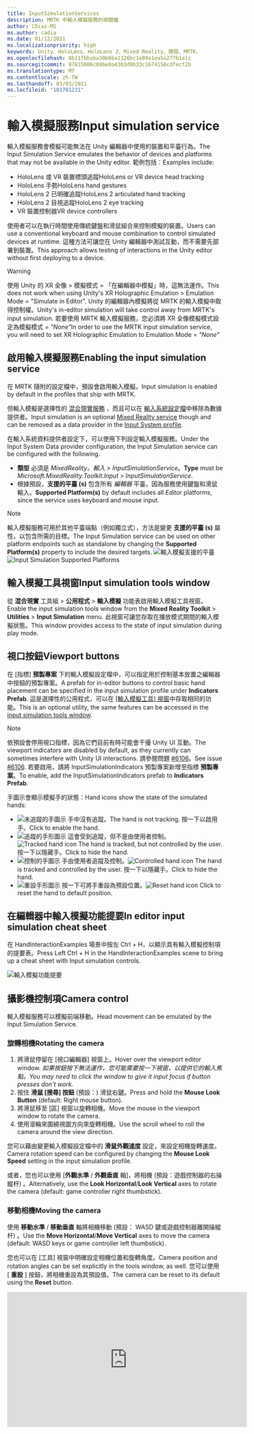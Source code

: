 ```yaml
---
title: InputSimulationServices
description: MRTK 中輸入模擬服務的相關檔
author: CDiaz-MS
ms.author: cadia
ms.date: 01/12/2021
ms.localizationpriority: high
keywords: Unity、HoloLens、HoloLens 2、Mixed Reality、開發、MRTK、
ms.openlocfilehash: 8b11fbbaba30b6ba1126bc1e09a1ea5a277b1a1c
ms.sourcegitcommit: 97815006c09be0a43b3d9b33c1674150cdfecf2b
ms.translationtype: MT
ms.contentlocale: zh-TW
ms.lasthandoff: 03/03/2021
ms.locfileid: "101781231"
---
```

# <a name="input-simulation-service"></a><span data-ttu-id="23b18-104">輸入模擬服務</span><span class="sxs-lookup"><span data-stu-id="23b18-104">Input simulation service</span></span>

<span data-ttu-id="23b18-105">輸入模擬服務會模擬可能無法在 Unity 編輯器中使用的裝置和平臺行為。</span><span class="sxs-lookup"><span data-stu-id="23b18-105">The Input Simulation Service emulates the behavior of devices and platforms that may not be available in the Unity editor.</span></span> <span data-ttu-id="23b18-106">範例包括：</span><span class="sxs-lookup"><span data-stu-id="23b18-106">Examples include:</span></span>

* <span data-ttu-id="23b18-107">HoloLens 或 VR 裝置標頭追蹤</span><span class="sxs-lookup"><span data-stu-id="23b18-107">HoloLens or VR device head tracking</span></span>
* <span data-ttu-id="23b18-108">HoloLens 手勢</span><span class="sxs-lookup"><span data-stu-id="23b18-108">HoloLens hand gestures</span></span>
* <span data-ttu-id="23b18-109">HoloLens 2 已明確追蹤</span><span class="sxs-lookup"><span data-stu-id="23b18-109">HoloLens 2 articulated hand tracking</span></span>
* <span data-ttu-id="23b18-110">HoloLens 2 目視追蹤</span><span class="sxs-lookup"><span data-stu-id="23b18-110">HoloLens 2 eye tracking</span></span>
* <span data-ttu-id="23b18-111">VR 裝置控制器</span><span class="sxs-lookup"><span data-stu-id="23b18-111">VR device controllers</span></span>

<span data-ttu-id="23b18-112">使用者可以在執行時間使用傳統鍵盤和滑鼠組合來控制模擬的裝置。</span><span class="sxs-lookup"><span data-stu-id="23b18-112">Users can use a conventional keyboard and mouse combination to control simulated devices at runtime.</span></span> <span data-ttu-id="23b18-113">這種方法可讓您在 Unity 編輯器中測試互動，而不需要先部署到裝置。</span><span class="sxs-lookup"><span data-stu-id="23b18-113">This approach allows testing of interactions in the Unity editor without first deploying to a device.</span></span>

> [!WARNING]
> <span data-ttu-id="23b18-114">使用 Unity 的 XR 全像 > 模擬模式 = 「在編輯器中模擬」時，這無法運作。</span><span class="sxs-lookup"><span data-stu-id="23b18-114">This does not work when using Unity's XR Holographic Emulation > Emulation Mode = "Simulate in Editor".</span></span> <span data-ttu-id="23b18-115">Unity 的編輯器內模擬將從 MRTK 的輸入模擬中取得控制權。</span><span class="sxs-lookup"><span data-stu-id="23b18-115">Unity's in-editor simulation will take control away from MRTK's input simulation.</span></span> <span data-ttu-id="23b18-116">若要使用 MRTK 輸入模擬服務，您必須將 XR 全像模擬模式設定為模擬模式 = *"None"*</span><span class="sxs-lookup"><span data-stu-id="23b18-116">In order to use the MRTK input simulation service, you will need to set XR Holographic Emulation to Emulation Mode = *"None"*</span></span>

## <a name="enabling-the-input-simulation-service"></a><span data-ttu-id="23b18-117">啟用輸入模擬服務</span><span class="sxs-lookup"><span data-stu-id="23b18-117">Enabling the input simulation service</span></span>

<span data-ttu-id="23b18-118">在 MRTK 隨附的設定檔中，預設會啟用輸入模擬。</span><span class="sxs-lookup"><span data-stu-id="23b18-118">Input simulation is enabled by default in the profiles that ship with MRTK.</span></span>

<span data-ttu-id="23b18-119">但輸入模擬是選擇性的 [混合現實服務](../../architecture/MixedRealityServices.md) ，而且可以在 [輸入系統設定檔](../input/InputProviders.md)中移除為數據提供者。</span><span class="sxs-lookup"><span data-stu-id="23b18-119">Input simulation is an optional [Mixed Reality service](../../architecture/MixedRealityServices.md) though and can be removed as a data provider in the [Input System profile](../input/InputProviders.md).</span></span>

<span data-ttu-id="23b18-120">在輸入系統資料提供者設定下，可以使用下列設定輸入模擬服務。</span><span class="sxs-lookup"><span data-stu-id="23b18-120">Under the Input System Data provider configuration, the Input Simulation service can be configured with the following.</span></span>

* <span data-ttu-id="23b18-121">**類型** 必須是 *MixedReality。輸入 > InputSimulationService*。</span><span class="sxs-lookup"><span data-stu-id="23b18-121">**Type** must be *Microsoft.MixedReality.Toolkit.Input > InputSimulationService*.</span></span>
* <span data-ttu-id="23b18-122">根據預設，**支援的平臺 (s)** 包含所有 *編輯器* 平臺，因為服務使用鍵盤和滑鼠輸入。</span><span class="sxs-lookup"><span data-stu-id="23b18-122">**Supported Platform(s)** by default includes all *Editor* platforms, since the service uses keyboard and mouse input.</span></span>

> [!NOTE]
> <span data-ttu-id="23b18-123">輸入模擬服務可用於其他平臺端點（例如獨立式），方法是變更 **支援的平臺 (s)** 屬性，以包含所需的目標。</span><span class="sxs-lookup"><span data-stu-id="23b18-123">The Input Simulation service can be used on other platform endpoints such as standalone by changing the **Supported Platform(s)** property to include the desired targets.</span></span>
> <span data-ttu-id="23b18-124">![輸入模擬支援的平臺](../images/input-simulation/InputSimulationSupportedPlatforms.gif)</span><span class="sxs-lookup"><span data-stu-id="23b18-124">![Input Simulation Supported Platforms](../images/input-simulation/InputSimulationSupportedPlatforms.gif)</span></span>

## <a name="input-simulation-tools-window"></a><span data-ttu-id="23b18-125">輸入模擬工具視窗</span><span class="sxs-lookup"><span data-stu-id="23b18-125">Input simulation tools window</span></span>

<span data-ttu-id="23b18-126">從 **混合現實** 工具組  >  **公用程式**  >  **輸入模擬** 功能表啟用輸入模擬工具視窗。</span><span class="sxs-lookup"><span data-stu-id="23b18-126">Enable the input simulation tools window from the  **Mixed Reality Toolkit** > **Utilities** > **Input Simulation** menu.</span></span> <span data-ttu-id="23b18-127">此視窗可讓您存取在播放模式期間的輸入模擬狀態。</span><span class="sxs-lookup"><span data-stu-id="23b18-127">This window provides access to the state of input simulation during play mode.</span></span>

## <a name="viewport-buttons"></a><span data-ttu-id="23b18-128">視口按鈕</span><span class="sxs-lookup"><span data-stu-id="23b18-128">Viewport buttons</span></span>

<span data-ttu-id="23b18-129">在 [指標] **預製專案** 下的輸入模擬設定檔中，可以指定用於控制基本放置之編輯器中按鈕的預製專案。</span><span class="sxs-lookup"><span data-stu-id="23b18-129">A prefab for in-editor buttons to control basic hand placement can be specified in the input simulation profile under **Indicators Prefab**.</span></span> <span data-ttu-id="23b18-130">這是選擇性的公用程式，可以在 [ [輸入模擬工具] 視窗](#input-simulation-tools-window)中存取相同的功能。</span><span class="sxs-lookup"><span data-stu-id="23b18-130">This is an optional utility, the same features can be accessed in the [input simulation tools window](#input-simulation-tools-window).</span></span>

> [!NOTE]
> <span data-ttu-id="23b18-131">依預設會停用視口指標，因為它們目前有時可能會干擾 Unity UI 互動。</span><span class="sxs-lookup"><span data-stu-id="23b18-131">The viewport indicators are disabled by default, as they currently can sometimes interfere with Unity UI interactions.</span></span> <span data-ttu-id="23b18-132">請參閱問題 [#6106](https://github.com/microsoft/MixedRealityToolkit-Unity/issues/6106)。</span><span class="sxs-lookup"><span data-stu-id="23b18-132">See issue [#6106](https://github.com/microsoft/MixedRealityToolkit-Unity/issues/6106).</span></span> <span data-ttu-id="23b18-133">若要啟用，請將 InputSimulationIndicators 預製專案新增至指標 **預製專案**。</span><span class="sxs-lookup"><span data-stu-id="23b18-133">To enable, add the InputSimulationIndicators prefab to **Indicators Prefab**.</span></span>

<span data-ttu-id="23b18-134">手圖示會顯示模擬手的狀態：</span><span class="sxs-lookup"><span data-stu-id="23b18-134">Hand icons show the state of the simulated hands:</span></span>

* ![未追蹤的手圖示](../images/input-simulation/MRTK_InputSimulation_HandIndicator_Untracked.png) <span data-ttu-id="23b18-136">手中沒有追蹤。</span><span class="sxs-lookup"><span data-stu-id="23b18-136">The hand is not tracking.</span></span> <span data-ttu-id="23b18-137">按一下以啟用手。</span><span class="sxs-lookup"><span data-stu-id="23b18-137">Click to enable the hand.</span></span>
* <span data-ttu-id="23b18-138">![追蹤的手形圖示](../images/input-simulation/MRTK_InputSimulation_HandIndicator_Tracked.png "追蹤的手形圖示") 這會受到追蹤，但不是由使用者控制。</span><span class="sxs-lookup"><span data-stu-id="23b18-138">![Tracked hand icon](../images/input-simulation/MRTK_InputSimulation_HandIndicator_Tracked.png "Tracked hand icon") The hand is tracked, but not controlled by the user.</span></span> <span data-ttu-id="23b18-139">按一下以隱藏手。</span><span class="sxs-lookup"><span data-stu-id="23b18-139">Click to hide the hand.</span></span>
* <span data-ttu-id="23b18-140">![控制的手圖示](../images/input-simulation/MRTK_InputSimulation_HandIndicator_Controlled.png "控制的手圖示") 手由使用者追蹤及控制。</span><span class="sxs-lookup"><span data-stu-id="23b18-140">![Controlled hand icon](../images/input-simulation/MRTK_InputSimulation_HandIndicator_Controlled.png "Controlled hand icon") The hand is tracked and controlled by the user.</span></span> <span data-ttu-id="23b18-141">按一下以隱藏手。</span><span class="sxs-lookup"><span data-stu-id="23b18-141">Click to hide the hand.</span></span>
* <span data-ttu-id="23b18-142">![重設手形圖示](../images/input-simulation/MRTK_InputSimulation_HandIndicator_Reset.png "重設手形圖示") 按一下可將手重設為預設位置。</span><span class="sxs-lookup"><span data-stu-id="23b18-142">![Reset hand icon](../images/input-simulation/MRTK_InputSimulation_HandIndicator_Reset.png "Reset hand icon") Click to reset the hand to default position.</span></span>

## <a name="in-editor-input-simulation-cheat-sheet"></a><span data-ttu-id="23b18-143">在編輯器中輸入模擬功能提要</span><span class="sxs-lookup"><span data-stu-id="23b18-143">In editor input simulation cheat sheet</span></span>

<span data-ttu-id="23b18-144">在 HandInteractionExamples 場景中按左 Ctrl + H，以顯示具有輸入模擬控制項的提要表。</span><span class="sxs-lookup"><span data-stu-id="23b18-144">Press Left Ctrl + H in the HandInteractionExamples scene to bring up a cheat sheet with Input simulation controls.</span></span>

![輸入模擬功能提要](https://user-images.githubusercontent.com/39840334/86066480-13637f00-ba27-11ea-8814-d222d548f684.gif)

## <a name="camera-control"></a><span data-ttu-id="23b18-146">攝影機控制項</span><span class="sxs-lookup"><span data-stu-id="23b18-146">Camera control</span></span>

<span data-ttu-id="23b18-147">輸入模擬服務可以模擬前端移動。</span><span class="sxs-lookup"><span data-stu-id="23b18-147">Head movement can be emulated by the Input Simulation Service.</span></span>

### <a name="rotating-the-camera"></a><span data-ttu-id="23b18-148">旋轉相機</span><span class="sxs-lookup"><span data-stu-id="23b18-148">Rotating the camera</span></span>

1. <span data-ttu-id="23b18-149">將滑鼠停留在 [視口編輯器] 視窗上。</span><span class="sxs-lookup"><span data-stu-id="23b18-149">Hover over the viewport editor window.</span></span>
    <span data-ttu-id="23b18-150">*如果按鈕按下無法運作，您可能需要按一下視窗，以提供它的輸入焦點。*</span><span class="sxs-lookup"><span data-stu-id="23b18-150">*You may need to click the window to give it input focus if button presses don't work.*</span></span>
1. <span data-ttu-id="23b18-151">按住 **滑鼠 [搜尋] 按鈕** (預設：) 滑鼠右鍵。</span><span class="sxs-lookup"><span data-stu-id="23b18-151">Press and hold the **Mouse Look Button** (default: Right mouse button).</span></span>
1. <span data-ttu-id="23b18-152">將滑鼠移至 [區] 視窗以旋轉相機。</span><span class="sxs-lookup"><span data-stu-id="23b18-152">Move the mouse in the viewport window to rotate the camera.</span></span>
1. <span data-ttu-id="23b18-153">使用滾輪來圍繞視圖方向來旋轉相機。</span><span class="sxs-lookup"><span data-stu-id="23b18-153">Use the scroll wheel to roll the camera around the view direction.</span></span>

<span data-ttu-id="23b18-154">您可以藉由變更輸入模擬設定檔中的 **滑鼠外觀速度** 設定，來設定相機旋轉速度。</span><span class="sxs-lookup"><span data-stu-id="23b18-154">Camera rotation speed can be configured by changing the **Mouse Look Speed** setting in the input simulation profile.</span></span>

<span data-ttu-id="23b18-155">或者，您也可以使用 [**外觀水準** / **外觀垂直** 軸]，將相機 (預設：遊戲控制器的右操縱杆) 。</span><span class="sxs-lookup"><span data-stu-id="23b18-155">Alternatively, use the **Look Horizontal**/**Look Vertical** axes to rotate the camera (default: game controller right thumbstick).</span></span>

### <a name="moving-the-camera"></a><span data-ttu-id="23b18-156">移動相機</span><span class="sxs-lookup"><span data-stu-id="23b18-156">Moving the camera</span></span>

<span data-ttu-id="23b18-157">使用 **移動水準** / **移動垂直** 軸將相機移動 (預設： WASD 鍵或遊戲控制器離開操縱杆) 。</span><span class="sxs-lookup"><span data-stu-id="23b18-157">Use the **Move Horizontal**/**Move Vertical** axes to move the camera (default: WASD keys or game controller left thumbstick).</span></span>

<span data-ttu-id="23b18-158">您也可以在 [工具] 視窗中明確設定相機位置和旋轉角度。</span><span class="sxs-lookup"><span data-stu-id="23b18-158">Camera position and rotation angles can be set explicitly in the tools window, as well.</span></span> <span data-ttu-id="23b18-159">您可以使用 [ **重設** ] 按鈕，將相機重設為其預設值。</span><span class="sxs-lookup"><span data-stu-id="23b18-159">The camera can be reset to its default using the **Reset** button.</span></span>

<iframe width="560" height="315" src="https://www.youtube.com/embed/Z7L4I1ET7GU" class="center" frameborder="0" allow="accelerometer; encrypted-media; gyroscope; picture-in-picture" allowfullscreen />

## <a name="controller-simulation"></a><span data-ttu-id="23b18-160">控制器模擬</span><span class="sxs-lookup"><span data-stu-id="23b18-160">Controller simulation</span></span>

<span data-ttu-id="23b18-161">輸入模擬支援模擬控制器裝置 (亦即移動控制器和手) 。</span><span class="sxs-lookup"><span data-stu-id="23b18-161">The input simulation supports emulated controller devices (i.e. motion controllers and hands).</span></span> <span data-ttu-id="23b18-162">這些虛擬控制器可以與任何支援一般控制器的物件互動，例如按鈕或 grabbable 物件。</span><span class="sxs-lookup"><span data-stu-id="23b18-162">These virtual controllers can interact with any object that supports regular controllers, such as buttons or grabbable objects.</span></span>

### <a name="controller-simulation-mode"></a><span data-ttu-id="23b18-163">控制器模擬模式</span><span class="sxs-lookup"><span data-stu-id="23b18-163">Controller simulation mode</span></span>

<span data-ttu-id="23b18-164">在 [ [輸入模擬工具] 視窗](#input-simulation-tools-window) 中， **預設控制器模擬模式** 設定會在三個不同的輸入模型之間切換。</span><span class="sxs-lookup"><span data-stu-id="23b18-164">In the [input simulation tools window](#input-simulation-tools-window) the **Default Controller Simulation Mode** setting switches between three distinct input models.</span></span> <span data-ttu-id="23b18-165">您也可以在輸入模擬設定檔中設定此預設模式。</span><span class="sxs-lookup"><span data-stu-id="23b18-165">This default mode can also be set in the input simulation profile.</span></span>

* <span data-ttu-id="23b18-166">明確表達的 *手：模擬* 具有聯合位置資料的全向裝置。</span><span class="sxs-lookup"><span data-stu-id="23b18-166">*Articulated Hands*: Simulates a fully articulated hand device with joint position data.</span></span>

   <span data-ttu-id="23b18-167">模擬 HoloLens 2 互動模型。</span><span class="sxs-lookup"><span data-stu-id="23b18-167">Emulates HoloLens 2 interaction model.</span></span>

   <span data-ttu-id="23b18-168">以確切定位或使用觸控為依據的互動，可在此模式中模擬。</span><span class="sxs-lookup"><span data-stu-id="23b18-168">Interactions that are based on the precise positioning of the hand or use touching can be simulated in this mode.</span></span>

* <span data-ttu-id="23b18-169">*手手勢*：利用點擊和基本手勢模擬簡化的模型。</span><span class="sxs-lookup"><span data-stu-id="23b18-169">*Hand Gestures*: Simulates a simplified hand model with air tap and basic gestures.</span></span>

   <span data-ttu-id="23b18-170">模擬 [HoloLens 互動模型](https://docs.microsoft.com/windows/mixed-reality/gestures)。</span><span class="sxs-lookup"><span data-stu-id="23b18-170">Emulates [HoloLens interaction model](https://docs.microsoft.com/windows/mixed-reality/gestures).</span></span>

   <span data-ttu-id="23b18-171">焦點是使用注視指標來控制。</span><span class="sxs-lookup"><span data-stu-id="23b18-171">Focus is controlled using the Gaze pointer.</span></span> <span data-ttu-id="23b18-172">「 *攻* 點」手勢用來與按鈕互動。</span><span class="sxs-lookup"><span data-stu-id="23b18-172">The *Air Tap* gesture is used to interact with buttons.</span></span>

* <span data-ttu-id="23b18-173">*移動控制器*：模擬與 VR 耳機搭配使用的動作控制器，其運作方式類似于與明確表達的互動。</span><span class="sxs-lookup"><span data-stu-id="23b18-173">*Motion Controller*: Simulates a motion controller used with VR headsets that works similarly to far interactions with Articulated Hands.</span></span>

   <span data-ttu-id="23b18-174">使用控制器互動模型來模擬 VR 耳機。</span><span class="sxs-lookup"><span data-stu-id="23b18-174">Emulates VR headset with controllers interaction model.</span></span>

   <span data-ttu-id="23b18-175">觸發程式、抓取和功能表鍵是透過鍵盤和滑鼠輸入模擬。</span><span class="sxs-lookup"><span data-stu-id="23b18-175">The trigger, grab and menu keys are simulated via keyboard and mouse input.</span></span>

### <a name="simulating-controller-movement"></a><span data-ttu-id="23b18-176">模擬控制器移動</span><span class="sxs-lookup"><span data-stu-id="23b18-176">Simulating controller movement</span></span>

<span data-ttu-id="23b18-177">按住 **左/靠右控制器操作金鑰** (預設：左方控制器的 *左移位* 和右邊控制器的 *空間*) ，以取得任一控制器的控制權。</span><span class="sxs-lookup"><span data-stu-id="23b18-177">Press and hold the **Left/Right Controller Manipulation Key** (default: *Left Shift* for left controller and *Space* for right controller) to gain control of either controller.</span></span> <span data-ttu-id="23b18-178">當按下操作按鍵時，控制器將會出現在 [功能區] 中。</span><span class="sxs-lookup"><span data-stu-id="23b18-178">While the manipulation key is pressed, the controller will appear in the viewport.</span></span> <span data-ttu-id="23b18-179">一旦釋放操作金鑰之後，控制器會在短暫的 **控制器隱藏 Timeout** 之後消失。</span><span class="sxs-lookup"><span data-stu-id="23b18-179">Once the manipulation key is released, the controllers will disappear after a short **Controller Hide Timeout**.</span></span>

<span data-ttu-id="23b18-180">您可以透過 [ [輸入模擬工具] 視窗](#input-simulation-tools-window) 中的相機來切換和凍結控制器，或按下 **切換左/向右控制器鍵** (預設值： *T* 代表左邊， *Y* 表示右邊的) 。</span><span class="sxs-lookup"><span data-stu-id="23b18-180">Controllers can be toggled on and frozen relative to the camera in the [input simulation tools window](#input-simulation-tools-window) or by pressing the **Toggle Left/Right Controller Key** (default: *T* for left and *Y* for right).</span></span> <span data-ttu-id="23b18-181">再按一次切換鍵，再次隱藏控制器。</span><span class="sxs-lookup"><span data-stu-id="23b18-181">Press the toggle key again to hide the controllers again.</span></span> <span data-ttu-id="23b18-182">若要操控控制器，必須保留 **左/右控制器操作金鑰** 。</span><span class="sxs-lookup"><span data-stu-id="23b18-182">To manipulate the controllers, the **Left/Right Controller Manipulation Key** needs to be held.</span></span> <span data-ttu-id="23b18-183">按兩下 **Left/Right 控制器操作金鑰** 也可以開啟/關閉控制器。</span><span class="sxs-lookup"><span data-stu-id="23b18-183">Double tapping the **Left/Right Controller Manipulation Key** can also toggle the controllers on/off.</span></span>

<span data-ttu-id="23b18-184">滑鼠移動會將控制器移至 [視圖] 平面。</span><span class="sxs-lookup"><span data-stu-id="23b18-184">Mouse movement will move the controller in the view plane.</span></span> <span data-ttu-id="23b18-185">您可以使用 **滑鼠滾輪**，更進一步或更接近相機來移動控制器。</span><span class="sxs-lookup"><span data-stu-id="23b18-185">Controllers can be moved further or closer to the camera using the **mouse wheel**.</span></span>

<span data-ttu-id="23b18-186">若要使用滑鼠旋轉控制器，請將 **左/右控制器操作金鑰** (*左移* 或 *空格*) *，然後* 將 **控制器旋轉按鈕** (預設： *左方 Ctrl* 按鈕) ，然後移動滑鼠以旋轉控制器。</span><span class="sxs-lookup"><span data-stu-id="23b18-186">To rotate controllers using the mouse, hold both the **Left/Right Controller Manipulation Key** (*Left Shift* or *Space*) *and* the **Controller Rotate Button** (default: *Left Ctrl* button) and then move the mouse to rotate the controller.</span></span> <span data-ttu-id="23b18-187">您可以藉由變更輸入模擬設定檔中的 **滑鼠控制器旋轉速度** 設定，來設定控制器旋轉速度。</span><span class="sxs-lookup"><span data-stu-id="23b18-187">Controller rotation speed can be configured by changing the **Mouse Controller Rotation Speed** setting in the input simulation profile.</span></span>

<span data-ttu-id="23b18-188">所有放置也都可以在 [ [輸入模擬工具] 視窗](#input-simulation-tools-window)中變更，包括重設為預設值。</span><span class="sxs-lookup"><span data-stu-id="23b18-188">All hand placement can also changed in the [input simulation tools window](#input-simulation-tools-window), including resetting hands to default.</span></span>

### <a name="additional-profile-settings"></a><span data-ttu-id="23b18-189">其他設定檔設定</span><span class="sxs-lookup"><span data-stu-id="23b18-189">Additional profile settings</span></span>

* <span data-ttu-id="23b18-190">**控制器深度乘數** 控制滑鼠滾輪深度移動的敏感度。</span><span class="sxs-lookup"><span data-stu-id="23b18-190">**Controller Depth Multiplier** controls the sensitivity of the mouse scroll wheel depth movement.</span></span> <span data-ttu-id="23b18-191">較大的數位會加速控制器縮放。</span><span class="sxs-lookup"><span data-stu-id="23b18-191">A larger number will speed up controller zoom.</span></span>
* <span data-ttu-id="23b18-192">**預設控制器距離** 是來自相機的控制器初始距離。</span><span class="sxs-lookup"><span data-stu-id="23b18-192">**Default Controller Distance** is the initial distance of controllers from the camera.</span></span> <span data-ttu-id="23b18-193">按一下 [ **重設** ] 按鈕控制器也會將控制器放在這個距離。</span><span class="sxs-lookup"><span data-stu-id="23b18-193">Clicking the **Reset** button controllers will also place controllers at this distance.</span></span>
* <span data-ttu-id="23b18-194">**控制器抖動量** 會將隨機動作新增至控制器。</span><span class="sxs-lookup"><span data-stu-id="23b18-194">**Controller Jitter Amount** adds random motion to controllers.</span></span> <span data-ttu-id="23b18-195">這項功能可用來模擬裝置上不正確的控制器追蹤，並確保互動適用于雜訊的輸入。</span><span class="sxs-lookup"><span data-stu-id="23b18-195">This feature can be used to simulate inaccurate controller tracking on the device, and ensure that interactions work well with noisy input.</span></span>

<iframe width="560" height="315" src="https://www.youtube.com/embed/uRYfwuqsjBQ" class="center" frameborder="0" allow="accelerometer; encrypted-media; gyroscope; picture-in-picture" allowfullscreen />

### <a name="hand-gestures"></a><span data-ttu-id="23b18-196">手勢</span><span class="sxs-lookup"><span data-stu-id="23b18-196">Hand gestures</span></span>

<span data-ttu-id="23b18-197">捏合、抓取、刺探等手勢也可以模擬。</span><span class="sxs-lookup"><span data-stu-id="23b18-197">Hand gestures such as pinching, grabbing, poking, etc. can also be simulated.</span></span>

1. <span data-ttu-id="23b18-198">使用 **left/Right 控制器操作金鑰** (*左移* 或 *空格*) 來啟用手形控制</span><span class="sxs-lookup"><span data-stu-id="23b18-198">Enable hand control using the **Left/Right Controller Manipulation Key** (*Left Shift* or *Space*)</span></span>

2. <span data-ttu-id="23b18-199">在操作時，按住滑鼠按鍵以執行手勢手勢。</span><span class="sxs-lookup"><span data-stu-id="23b18-199">While manipulating, press and hold a mouse button to perform a hand gesture.</span></span>

<span data-ttu-id="23b18-200">您可以對應每個滑鼠按鍵，使用 *左/中/右滑鼠右鍵手勢* 設定，將手圖形轉換成不同的手勢。</span><span class="sxs-lookup"><span data-stu-id="23b18-200">Each of the mouse buttons can be mapped to transform the hand shape into a different gesture using the *Left/Middle/Right Mouse Hand Gesture* settings.</span></span> <span data-ttu-id="23b18-201">當未按下任何按鈕時， *預設手勢* 是手的形狀。</span><span class="sxs-lookup"><span data-stu-id="23b18-201">The *Default Hand Gesture* is the shape of the hand when no button is pressed.</span></span>

> [!NOTE]
> <span data-ttu-id="23b18-202">縮小 *手勢是* 唯一執行「選取」動作的手勢。</span><span class="sxs-lookup"><span data-stu-id="23b18-202">The *Pinch* gesture is the only gesture that performs the "Select" action at this point.</span></span>

### <a name="one-hand-manipulation"></a><span data-ttu-id="23b18-203">單次操作</span><span class="sxs-lookup"><span data-stu-id="23b18-203">One-hand manipulation</span></span>

1. <span data-ttu-id="23b18-204">按住 **left/Right 控制器操作金鑰** (*左移* 或 *空格*) </span><span class="sxs-lookup"><span data-stu-id="23b18-204">Press and hold **Left/Right Controller Manipulation Key** (*Left Shift* or *Space*)</span></span>
2. <span data-ttu-id="23b18-205">物件上的點</span><span class="sxs-lookup"><span data-stu-id="23b18-205">Point at object</span></span>
3. <span data-ttu-id="23b18-206">按住滑鼠按鍵以縮小</span><span class="sxs-lookup"><span data-stu-id="23b18-206">Hold mouse button to pinch</span></span>
4. <span data-ttu-id="23b18-207">使用您的滑鼠移動物件</span><span class="sxs-lookup"><span data-stu-id="23b18-207">Use your mouse to move the object</span></span>
5. <span data-ttu-id="23b18-208">放開滑鼠按鍵以停止互動</span><span class="sxs-lookup"><span data-stu-id="23b18-208">Release the mouse button to stop interaction</span></span>

<iframe width="560" height="315" src="https://www.youtube.com/embed/rM0xaHam6wM" class="center" frameborder="0" allow="accelerometer; encrypted-media; gyroscope; picture-in-picture" allowfullscreen />

### <a name="two-hand-manipulation"></a><span data-ttu-id="23b18-209">雙手勢操作</span><span class="sxs-lookup"><span data-stu-id="23b18-209">Two-hand manipulation</span></span>

<span data-ttu-id="23b18-210">若要同時以兩種方式操作物件，建議使用持續性手動模式。</span><span class="sxs-lookup"><span data-stu-id="23b18-210">For manipulating objects with two hands at the same time, the persistent hand mode is recommended.</span></span>

1. <span data-ttu-id="23b18-211">按下切換鍵 (*T/Y*) 來切換。</span><span class="sxs-lookup"><span data-stu-id="23b18-211">Toggle on both hands by pressing the toggle keys (*T/Y*).</span></span>
1. <span data-ttu-id="23b18-212">一次處理一個手勢：</span><span class="sxs-lookup"><span data-stu-id="23b18-212">Manipulate one hand at a time:</span></span>
    1. <span data-ttu-id="23b18-213">按住 **空格鍵** 以控制右手邊</span><span class="sxs-lookup"><span data-stu-id="23b18-213">Hold **Space** to control the right hand</span></span>
    1. <span data-ttu-id="23b18-214">將手移至您要抓取物件的位置</span><span class="sxs-lookup"><span data-stu-id="23b18-214">Move the hand to where you want to grab the object</span></span>
    1. <span data-ttu-id="23b18-215">按下 **滑鼠左鍵** 可啟動 *縮小手勢。*</span><span class="sxs-lookup"><span data-stu-id="23b18-215">Press the **left mouse button** to activate the *Pinch* gesture.</span></span>
    1. <span data-ttu-id="23b18-216">釋放 **空間** 可停止控制右手邊。</span><span class="sxs-lookup"><span data-stu-id="23b18-216">Release **Space** to stop controlling the right hand.</span></span> <span data-ttu-id="23b18-217">手將會凍結並 *鎖定到縮小手勢，* 因為它已不再被操作。</span><span class="sxs-lookup"><span data-stu-id="23b18-217">The hand will be frozen in place and be locked into the *Pinch* gesture since it is no longer being manipulated.</span></span>
1. <span data-ttu-id="23b18-218">以另一種方式重複此程式，在第二個位置抓取相同的物件。</span><span class="sxs-lookup"><span data-stu-id="23b18-218">Repeat the process with the other hand, grabbing the same object in a second spot.</span></span>
1. <span data-ttu-id="23b18-219">現在這兩個手都會抓取相同的物件，您可以將其中一個物件移至兩個執行中的操作。</span><span class="sxs-lookup"><span data-stu-id="23b18-219">Now that both hands are grabbing the same object, you can move either of them to perform two-handed manipulation.</span></span>

<iframe width="560" height="315" src="https://www.youtube.com/embed/Qol5OFNfN14" class="center" frameborder="0" allow="accelerometer; encrypted-media; gyroscope; picture-in-picture" allowfullscreen />

### <a name="ggv-gaze-gesture-and-voice-interaction"></a><span data-ttu-id="23b18-220">GGV (注視、手勢和語音) 互動</span><span class="sxs-lookup"><span data-stu-id="23b18-220">GGV (Gaze, Gesture, and Voice) interaction</span></span>

<span data-ttu-id="23b18-221">根據預設，GGV 互動會在編輯器中啟用，但場景中不會有明確的手。</span><span class="sxs-lookup"><span data-stu-id="23b18-221">By default, GGV interaction is enabled in-editor while there are no articulated hands present in the scene.</span></span>

1. <span data-ttu-id="23b18-222">旋轉相機以指向互動物件上的注視游標 (滑鼠右鍵) </span><span class="sxs-lookup"><span data-stu-id="23b18-222">Rotate the camera to point the gaze cursor at the interactable object (right mouse button)</span></span>
1. <span data-ttu-id="23b18-223">按一下並按住 **滑鼠** 左鍵以進行互動</span><span class="sxs-lookup"><span data-stu-id="23b18-223">Click and hold **left mouse button** to interact</span></span>
1. <span data-ttu-id="23b18-224">再次旋轉相機以操作物件</span><span class="sxs-lookup"><span data-stu-id="23b18-224">Rotate the camera again to manipulate the object</span></span>

<span data-ttu-id="23b18-225">您可以切換輸入模擬設定檔內的 [ *已啟用手動可用輸入* ] 選項來關閉此功能。</span><span class="sxs-lookup"><span data-stu-id="23b18-225">You can turn this off by toggling the *Is Hand Free Input Enabled* option inside the Input Simulation Profile.</span></span>

<span data-ttu-id="23b18-226">此外，您可以使用模擬的手 GGV 互動</span><span class="sxs-lookup"><span data-stu-id="23b18-226">In addition, you can use simulated hands for GGV interaction</span></span>

1. <span data-ttu-id="23b18-227">藉由將 **手動模擬模式** 切換至 [輸入模擬設定檔](#enabling-the-input-simulation-service)中的 *手勢* 來啟用 GGV 模擬</span><span class="sxs-lookup"><span data-stu-id="23b18-227">Enable GGV simulation by switching **Hand Simulation Mode** to *Gestures* in the [Input Simulation Profile](#enabling-the-input-simulation-service)</span></span>
1. <span data-ttu-id="23b18-228">旋轉相機以指向互動物件上的注視游標 (滑鼠右鍵) </span><span class="sxs-lookup"><span data-stu-id="23b18-228">Rotate the camera to point the gaze cursor at the interactable object (right mouse button)</span></span>
1. <span data-ttu-id="23b18-229">按住 **空格鍵** 以控制右手邊</span><span class="sxs-lookup"><span data-stu-id="23b18-229">Hold **Space** to control the right hand</span></span>
1. <span data-ttu-id="23b18-230">按一下並按住 **滑鼠** 左鍵以進行互動</span><span class="sxs-lookup"><span data-stu-id="23b18-230">Click and hold **left mouse button** to interact</span></span>
1. <span data-ttu-id="23b18-231">使用您的滑鼠移動物件</span><span class="sxs-lookup"><span data-stu-id="23b18-231">Use your mouse to move the object</span></span>
1. <span data-ttu-id="23b18-232">放開滑鼠按鍵以停止互動</span><span class="sxs-lookup"><span data-stu-id="23b18-232">Release the mouse button to stop interaction</span></span>

<iframe width="560" height="315" src="https://www.youtube.com/embed/6841rRMdqWw" class="center" frameborder="0" allow="accelerometer; encrypted-media; gyroscope; picture-in-picture" allowfullscreen />

### <a name="motion-controller-interaction"></a><span data-ttu-id="23b18-233">移動控制器互動</span><span class="sxs-lookup"><span data-stu-id="23b18-233">Motion controller interaction</span></span>

<span data-ttu-id="23b18-234">模擬的動作控制器可透過與明確表達的相同方式來操作。</span><span class="sxs-lookup"><span data-stu-id="23b18-234">The simulated motion controllers can be manipulated the same way articulated hands are.</span></span> <span data-ttu-id="23b18-235">在觸發程式、抓取和功能表鍵分別對應至 *滑鼠左鍵*、 *G* 和 *M* 鍵的情況下，互動模型與明確的手互動很類似。</span><span class="sxs-lookup"><span data-stu-id="23b18-235">The interaction model is similar to far interaction of articulated hand while the trigger, grab and menu keys are mapped to *left mouse button*, *G* and *M* key respectively.</span></span>

### <a name="eye-tracking"></a><span data-ttu-id="23b18-236">眼球追蹤</span><span class="sxs-lookup"><span data-stu-id="23b18-236">Eye tracking</span></span>

<span data-ttu-id="23b18-237">您可以藉由檢查 [輸入模擬設定檔](#enabling-the-input-simulation-service)中的 [**模擬眼睛位置**] 選項來啟用 [眼睛追蹤模擬](../eye-tracking/EyeTracking_BasicSetup.md#simulating-eye-tracking-in-the-unity-editor)。</span><span class="sxs-lookup"><span data-stu-id="23b18-237">[Eye tracking simulation](../eye-tracking/EyeTracking_BasicSetup.md#simulating-eye-tracking-in-the-unity-editor) can be enabled by checking the **Simulate Eye Position** option in the [Input Simulation Profile](#enabling-the-input-simulation-service).</span></span> <span data-ttu-id="23b18-238">這不應該與 GGV 或移動控制器樣式互動一起使用 (因此，請確定 **預設控制器模擬模式** 已設定為 [ *已) ]* 。</span><span class="sxs-lookup"><span data-stu-id="23b18-238">This should not be used with GGV or motion controller style interactions (so ensure that **Default Controller Simulation Mode** is set to *Articulated Hand*).</span></span>

## <a name="see-also"></a><span data-ttu-id="23b18-239">另請參閱</span><span class="sxs-lookup"><span data-stu-id="23b18-239">See also</span></span>

* <span data-ttu-id="23b18-240">[輸入系統設定檔](../input/InputProviders.md)。</span><span class="sxs-lookup"><span data-stu-id="23b18-240">[Input System profile](../input/InputProviders.md).</span></span>
